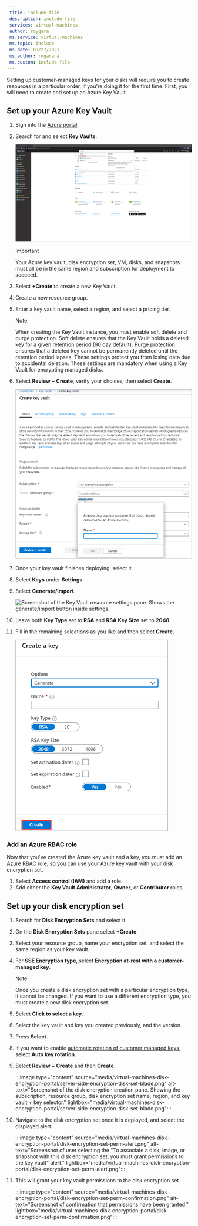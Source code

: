 ```yaml
---
 title: include file
 description: include file
 services: virtual-machines
 author: roygara
 ms.service: virtual-machines
 ms.topic: include
 ms.date: 09/27/2021
 ms.author: rogarana
 ms.custom: include file
---
```

Setting up customer-managed keys for your disks will require you to create resources in a particular order, if you're doing it for the first time. First, you will need to create and set up an Azure Key Vault.

## Set up your Azure Key Vault

1. Sign into the [Azure portal](https://aka.ms/diskencryptionupdates).
1. Search for and select **Key Vaults**.

    [![Screenshot of the Azure portal with the search dialog box expanded.](./media/virtual-machines-disk-encryption-portal/server-side-encryption-key-vault-portal-search.png)](./media/virtual-machines-disk-encryption-portal/sever-side-encryption-key-vault-portal-search-expanded.png#lightbox)

    > [!IMPORTANT]
    > Your Azure key vault, disk encryption set, VM, disks, and snapshots must all be in the same region and subscription for deployment to succeed.

1. Select **+Create** to create a new Key Vault.
1. Create a new resource group.
1. Enter a key vault name, select a region, and select a pricing tier.

    > [!NOTE]
    > When creating the Key Vault instance, you must enable soft delete and purge protection. Soft delete ensures that the Key Vault holds a deleted key for a given retention period (90 day default). Purge protection ensures that a deleted key cannot be permanently deleted until the retention period lapses. These settings protect you from losing data due to accidental deletion. These settings are mandatory when using a Key Vault for encrypting managed disks.

1. Select **Review + Create**, verify your choices, then select **Create**.

    ![Screenshot of the Azure Key Vault creation experience. Showing the particular values you create](./media/virtual-machines-disk-encryption-portal/server-side-encryption-create-a-key-vault.png)

1. Once your key vault finishes deploying, select it.
1. Select **Keys** under **Settings**.
1. Select **Generate/Import**.

    ![Screenshot of the Key Vault resource settings pane. Shows the generate/import button inside settings.](./media/virtual-machines-disk-encryption-portal/sever-side-encryption-key-vault-generate-settings.png)

1. Leave both **Key Type** set to **RSA** and **RSA Key Size** set to **2048**.
1. Fill in the remaining selections as you like and then select **Create**.

    ![Screenshot of the create a key pane that appears once generate/import button is selected](./media/virtual-machines-disk-encryption-portal/server-side-encryption-create-a-key-generate.png)

### Add an Azure RBAC role

Now that you've created the Azure key vault and a key, you must add an Azure RBAC role, so you can use your Azure key vault with your disk encryption set.

1. Select **Access control (IAM)** and add a role.
1. Add either the **Key Vault Administrator**, **Owner**, or **Contributor** roles.

## Set up your disk encryption set

1. Search for **Disk Encryption Sets** and select it.
1. On the **Disk Encryption Sets** pane select **+Create**.
1. Select your resource group, name your encryption set, and select the same region as your key vault.
1. For **SSE Encryption type**, select **Encryption at-rest with a customer-managed key**.

    > [!NOTE]
    > Once you create a disk encryption set with a particular encryption type, it cannot be changed. If you want to use a different encryption type, you must create a new disk encryption set.

1. Select **Click to select a key**.
1. Select the key vault and key you created previously, and the version.
1. Press **Select**.
1. If you want to enable [automatic rotation of customer managed keys](../articles/virtual-machines/disk-encryption.md#automatic-key-rotation-of-customer-managed-keys), select **Auto key rotation**.
1. Select **Review + Create** and then **Create**.

    :::image type="content" source="media/virtual-machines-disk-encryption-portal/server-side-encryption-disk-set-blade.png" alt-text="Screenshot of the disk encryption creation pane. Showing the subscription, resource group, disk encryption set name, region, and key vault + key selector." lightbox="media/virtual-machines-disk-encryption-portal/server-side-encryption-disk-set-blade.png":::

1. Navigate to the disk encryption set once it is deployed, and select the displayed alert.

    :::image type="content" source="media/virtual-machines-disk-encryption-portal/disk-encryption-set-perm-alert.png" alt-text="Screenshot of user selecting the "To associate a disk, image, or snapshot with this disk encryption set, you must grant permissions to the key vault" alert." lightbox="media/virtual-machines-disk-encryption-portal/disk-encryption-set-perm-alert.png":::

1. This will grant your key vault permissions to the disk encryption set.

    :::image type="content" source="media/virtual-machines-disk-encryption-portal/disk-encryption-set-perm-confirmation.png" alt-text="Screenshot of confirmation that permissions have been granted." lightbox="media/virtual-machines-disk-encryption-portal/disk-encryption-set-perm-confirmation.png":::